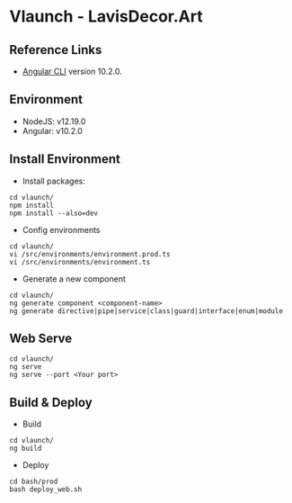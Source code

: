 # Vlaunch - LavisDecor.Art
## Reference Links
* [Angular CLI](https://github.com/angular/angular-cli) version 10.2.0.

## Environment
* NodeJS: v12.19.0
* Angular: v10.2.0

## Install Environment
* Install packages:
```
cd vlaunch/
npm install
npm install --also=dev
```

* Config environments
```
cd vlaunch/
vi /src/environments/environment.prod.ts
vi /src/environments/environment.ts
```

* Generate a new component
```
cd vlaunch/
ng generate component <component-name>
ng generate directive|pipe|service|class|guard|interface|enum|module
```

## Web Serve
```
cd vlaunch/
ng serve
ng serve --port <Your port>
```

## Build & Deploy
* Build
```
cd vlaunch/
ng build
```

* Deploy
```
cd bash/prod
bash deploy_web.sh
```
